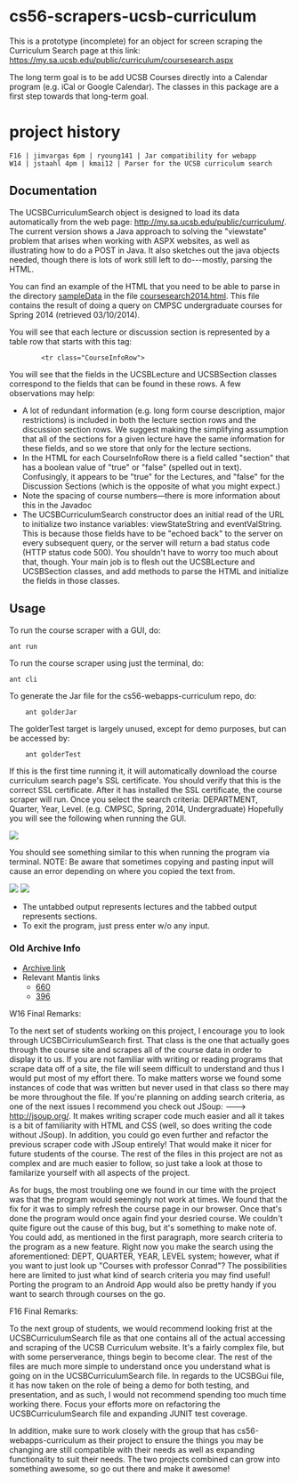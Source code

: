 # cs56-scrapers-ucsb-curriculum

This is a prototype (incomplete) for an object for screen scraping the Curriculum Search page at this link: https://my.sa.ucsb.edu/public/curriculum/coursesearch.aspx

The long term goal is to be add UCSB Courses directly into a Calendar program (e.g. iCal or Google Calendar). The classes in this package are a first step towards that long-term goal.

project history
===============
```
F16 | jimvargas 6pm | ryoung141 | Jar compatibility for webapp
W14 | jstaahl 4pm | kmai12 | Parser for the UCSB curriculum search
```

## Documentation

The UCSBCurriculumSearch object is designed to load its data automatically from the web page: http://my.sa.ucsb.edu/public/curriculum/. The current version shows a Java approach to solving the "viewstate" problem that arises when working with ASPX websites, as well as illustrating how to do a POST in Java. It also sketches out the java objects needed, though there is lots of work still left to do---mostly, parsing the HTML.

You can find an example of the HTML that you need to be able to parse in the directory [sampleData](https://github.com/UCSB-CS56-Projects/cs56-scrapers-ucsb-curriculum/tree/master/sampleData) in the file [coursesearch2014.html](https://raw.github.com/UCSB-CS56-Projects/cs56-scrapers-ucsb-curriculum/master/sampleData/coursesearch2014.html). This file contains the result of doing a query on CMPSC undergraduate courses for Spring 2014 (retrieved 03/10/2014).

You will see that each lecture or discussion section is represented by a table row that starts with this tag:

			<tr class="CourseInfoRow">
	
You will see that the fields in the UCSBLecture and UCSBSection classes correspond to the fields that can be found in these rows. A few observations may help:

* A lot of redundant information (e.g. long form course description, major restrictions) is included in both the lecture section rows and the discussion section rows. We suggest making the simplifying assumption that all of the sections for a given lecture have the same information for these fields, and so we store that only for the lecture sections.
* In the HTML for each CourseInfoRow there is a field called "section" that has a boolean value of "true" or "false" (spelled out in text). Confusingly, it appears to be "true" for the Lectures, and "false" for the Discussion Sections (which is the opposite of what you might expect.)
* Note the spacing of course numbers—there is more information about this in the Javadoc
* The UCSBCurriculumSearch constructor does an initial read of the URL to initialize two instance variables: viewStateString and eventValString. This is because those fields have to be "echoed back" to the server on every subsequent query, or the server will return a bad status code (HTTP status code 500). You shouldn't have to worry too much about that, though. Your main job is to flesh out the UCSBLecture and UCSBSection classes, and add methods to parse the HTML and initialize the fields in those classes.

## Usage
To run the course scraper with a GUI, do: 
	
	ant run

To run the course scraper using just the terminal, do:

	ant cli
	
To generate the Jar file for the cs56-webapps-curriculum repo, do:
```
	ant golderJar
```
The golderTest target is largely unused, except for demo purposes, but can be accessed by:
```
	ant golderTest
```


If this is the first time running it, it will automatically download the course curriculum search page's SSL certificate. You should verify that this is the correct SSL certificate. After it has installed the SSL certificate, the course scraper will run. Once you select the search criteria: DEPARTMENT, Quarter, Year, Level. (e.g. CMPSC, Spring, 2014, Undergraduate)
   Hopefully you will see the following when running the GUI.

![](http://i.imgur.com/GZy6QEG.png)

You should see something similar to this when running the program via terminal. 
NOTE: Be aware that sometimes copying and pasting input will cause an error depending on where you copied the text from.

![](http://imgur.com/TIAro8F.png)
![](http://imgur.com/BC4g9hy.png)

* The untabbed output represents lectures and the tabbed output represents sections.
* To exit the program, just press enter w/o any input.


### Old Archive Info
* [Archive link](https://foo.cs.ucsb.edu/cs56/issues/0000660/)
* Relevant Mantis links
	* [660](https://foo.cs.ucsb.edu/56mantis/view.php?id=660)
	* [396](https://foo.cs.ucsb.edu/56mantis/view.php?id=396)

W16 Final Remarks:

To the next set of students working on this project, I encourage you to look through UCSBCirriculumSearch first. That class is the one that actually goes through the course site and scrapes all of the course data in order to display it to us. If you are not familiar with writing or reading programs that scrape data off of a site, the file will seem difficult to understand and thus I would put most of my effort there. To make matters worse we found some instances of code that was written but never used in that class so there may be more throughout the file. If you're planning on adding search criteria, as one of the next issues I recommend you check out JSoup: ---> http://jsoup.org/. It makes writing scraper code much easier and all it takes is a bit of familiarity with HTML and CSS (well, so does writing the code without JSoup). In addition, you could go even further and refactor the previous scraper code with JSoup entirely! That would make it nicer for future students of the course. The rest of the files in this project are not as complex and are much easier to follow, so just take a look at those to familarize yourself with all aspects of the project.

As for bugs, the most troubling one we found in our time with the project was that the program would seemingly not work at times. We found that the fix for it was to simply refresh the course page in our browser. Once that's done the program would once again find your desried course. We couldn't quite figure out the cause of this bug, but it's something to make note of. 
You could add, as mentioned in the first paragraph, more search criteria to the program as a new feature. Right now you make the search using the aforementioned: DEPT, QUARTER, YEAR, LEVEL system; however, what if you want to just look up "Courses with professor Conrad"? The possibilities here are limited to just what kind of search criteria you may find useful! Porting the program to an Android App would also be pretty handy if you want to search through courses on the go.

F16 Final Remarks:

To the next group of students, we would recommend looking frist at the UCSBCurriculumSearch file as that one contains all of the actual accessing and scraping of the UCSB Curriculum website. It's a fairly complex file, but with some perserverance, things begin to become clear. The rest of the files are much more simple to understand once you understand what is going on in the UCSBCurriculumSearch file. In regards to the UCSBGui file, it has now taken on the role of being a demo for both testing, and presentation, and as such, I would not recommend spending too much time working there. Focus your efforts more on refactoring the UCSBCurriculumSearch file and expanding JUNIT test coverage. 

In addition, make sure to work closely with the group that has  cs56-webapps-curriculum as their project to ensure the things you may be changing are still compatible with their needs as well as expanding functionality to suit their needs. The two projects combined can grow into something awesome, so go out there and make it awesome! 


